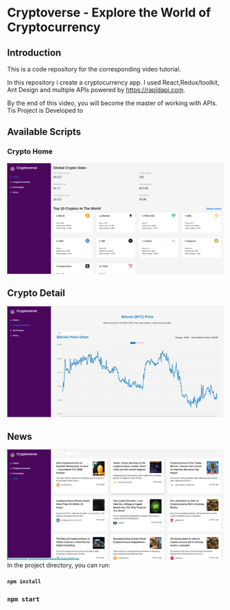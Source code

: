 # Cryptoverse - Explore the World of Cryptocurrency

## Introduction
This is a code repository for the corresponding video tutorial. 

In this repository i create a cryptocurrency app. I used React,Redux/toolkit, Ant Design  and multiple APIs powered by https://rapidapi.com.

By the end of this video, you will become the master of working with APIs.
Tis Project is Developed to 
## Available Scripts
### Crypto Home
![](client/public/home.png)
## Crypto Detail
![](client/public/cryptoDetail.png)
 ## News 
![](client/public/news.png)
In the project directory, you can run:
#### `npm install`
### `npm start`


